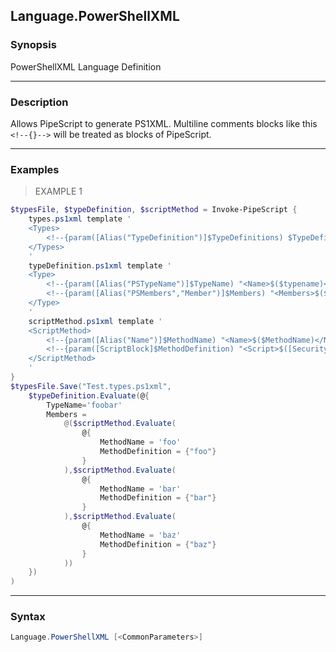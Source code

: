 Language.PowerShellXML
----------------------

### Synopsis
PowerShellXML Language Definition

---

### Description

Allows PipeScript to generate PS1XML.
Multiline comments blocks like this ```<!--{}-->``` will be treated as blocks of PipeScript.

---

### Examples
> EXAMPLE 1

```PowerShell
$typesFile, $typeDefinition, $scriptMethod = Invoke-PipeScript {
    types.ps1xml template '
    <Types>
        <!--{param([Alias("TypeDefinition")]$TypeDefinitions) $TypeDefinitions }-->
    </Types>
    '
    typeDefinition.ps1xml template '
    <Type>
        <!--{param([Alias("PSTypeName")]$TypeName) "<Name>$($typename)</Name>" }-->
        <!--{param([Alias("PSMembers","Member")]$Members) "<Members>$($members)</Members>" }-->
    </Type>
    '
    scriptMethod.ps1xml template '
    <ScriptMethod>
        <!--{param([Alias("Name")]$MethodName) "<Name>$($MethodName)</Name>" }-->
        <!--{param([ScriptBlock]$MethodDefinition) "<Script>$([Security.SecurityElement]::Escape("$MethodDefinition"))</Script>" }-->
    </ScriptMethod>
    '
}
$typesFile.Save("Test.types.ps1xml",
    $typeDefinition.Evaluate(@{
        TypeName='foobar'
        Members = 
            @($scriptMethod.Evaluate(
                @{
                    MethodName = 'foo'
                    MethodDefinition = {"foo"}
                }
            ),$scriptMethod.Evaluate(
                @{
                    MethodName = 'bar'
                    MethodDefinition = {"bar"}
                }
            ),$scriptMethod.Evaluate(
                @{
                    MethodName = 'baz'
                    MethodDefinition = {"baz"}
                }
            ))
    })
)
```

---

### Syntax
```PowerShell
Language.PowerShellXML [<CommonParameters>]
```
